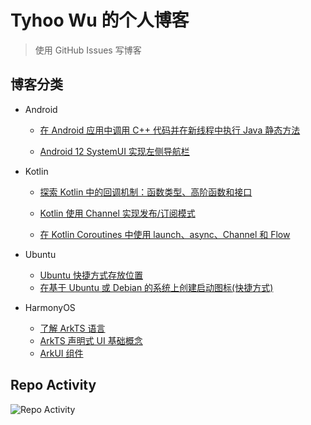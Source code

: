 # Tyhoo Wu 的个人博客

> 使用 GitHub Issues 写博客

## 博客分类

+ Android
  + [在 Android 应用中调用 C++ 代码并在新线程中执行 Java 静态方法](https://github.com/cnwutianhao/blog/issues/1)

  + [Android 12 SystemUI 实现左侧导航栏](https://github.com/cnwutianhao/blog/issues/2)

+ Kotlin
  + [探索 Kotlin 中的回调机制：函数类型、高阶函数和接口](https://github.com/cnwutianhao/blog/issues/3)
 
  + [Kotlin 使用 Channel 实现发布/订阅模式](https://github.com/cnwutianhao/blog/issues/4)
 
  + [在 Kotlin Coroutines 中使用 launch、async、Channel 和 Flow](https://github.com/cnwutianhao/blog/issues/5)

+ Ubuntu
  + [Ubuntu 快捷方式存放位置](https://github.com/cnwutianhao/blog/issues/6)
  + [在基于 Ubuntu 或 Debian 的系统上创建启动图标(快捷方式)](https://github.com/cnwutianhao/blog/issues/10)

+ HarmonyOS
  + [了解 ArkTS 语言](https://github.com/cnwutianhao/blog/issues/7)
  + [ArkTS 声明式 UI 基础概念](https://github.com/cnwutianhao/blog/issues/8)
  + [ArkUI 组件](https://github.com/cnwutianhao/blog/issues/9)

## Repo Activity

![Repo Activity](https://repobeats.axiom.co/api/embed/a10f09b5d6b3b788d6181535b6027a84589493e0.svg "Repobeats analytics image")
